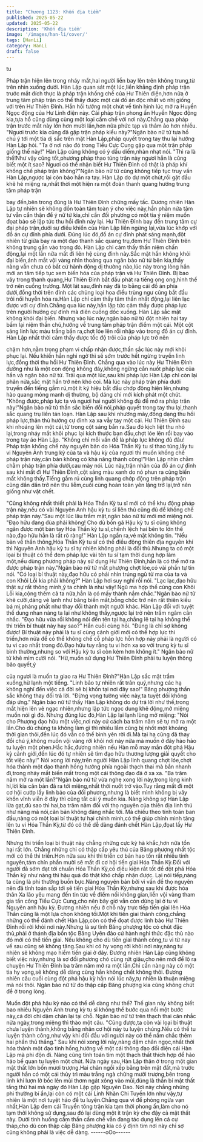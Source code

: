 ```yaml
---
title: "Chương 1123: Khốn địa tiềm"
published: 2025-05-22
updated: 2025-05-22
description: 'Khốn địa tiềm'
image: '/images/han-li/cover/'
tags: [HanLi]
category: HanLi
draft: false
---
```


tu

Pháp trận hiện lên trong nháy mắt,hai người liền bay lên trên
không trung,từ trên nhìn xuống dưới.
Hàn Lập quan sát một lúc,liền khẳng định pháp trận trước mắt
đích thực là pháp trận khống chế của Hư Thiên điện,hơn nữa ở
trung tâm pháp trận có thể thấy được một cái đồ án độc nhất vô
nhị giống với trên Hư Thiên Đỉnh.
Hắn hồi tưởng một chút về tình hình lúc mở ra Huyền Ngọc động
của Hư Linh điện này.
Cái pháp trận phong ấn Huyền Ngọc động kia,tựa hồ cũng dùng
cùng một loại cấm chế với nơi này.Chẳng qua pháp trận trước
mắt này lớn hơn mười lần,hơn nữa phức tạp và thâm ảo hơn
nhiều.
"Ngươi trước kia cũng đã gặp trận pháp kiểu này?"Ngân bào nữ
tử tựa hồ chú ý tới một tia dị sắc trên mặt Hàn Lập,pháp quyết
trong tay thu lại hướng Hàn Lập hỏi.
"Ta ở nơi nào đó trong Tiểu Cực Cung gặp qua một trận pháp
giống thế này!" Hàn Lập cũng không có ý dấu diếm,nhàn nhạt nói.
"Thì ra là thế!Như vậy cũng tốt,phương pháp thao túng trận này
ngươi hẳn là cũng biết một ít sao? Ngươi có thể nhận biết Hư
Thiên Đỉnh có thật là pháp khí khống chế pháp trận không?"Ngân
bào nữ tử cũng không tiếp tục truy vấn Hàn Lập,ngược lại còn
bảo hắn ra tay.
Hàn Lập do dự một chút,rồi gật đầu khẽ hé miệng ra,nhất thời
một hiện ra một đoàn thanh quang hướng trung tâm pháp trận

bay đến,bên trong đúng là Hư Thiên Đỉnh chừng mấy tấc.
Đương nhiên Hàn Lập tự nhiên sẽ không dồn toàn tâm toàn ý cho
việc này,hắn phân nửa tâm tư vẫn cẩn thận để ý nữ tử kia,chỉ cần
đối phương có một tia ý niệm muốn đọat bảo sẽ lập tức thu hồi
đỉnh này lại.
Hư Thiên Đỉnh bay đến trung tâm cự đại pháp trận,dưới sự điều
khiển của Hàn Lập liền ngừng lại,vừa lúc khớp với đồ án cự đỉnh
phía dưới.
Đúng lúc đó,đồ án cự đỉnh phát sáng mạnh,đột nhiên từ giữa bay
ra một đạo thanh sắc quang trụ,đem Hư Thiên Đỉnh trên không
trung gắn vào trong đó.
Hàn Lập chỉ cảm thấy thần niệm chấn động,lại một lần nữa mất đi
liên hệ cùng đỉnh này.Sắc mặt hắn không khỏi đại biến,ánh mắt
vội vàng nhìn thoáng qua ngân bào nữ tử bên kia,thấy nàng vẫn
chưa có bất cứ hành động dị thường nào,lúc này trong lòng hắn
mới an tâm tiếp tục xem biến hóa của pháp trận và Hư Thiên
Đỉnh.
Bị bao vây trong thanh quang,Hư Thiên Đỉnh bắt đầu phát ra tiếng
ong ong,hình thể trở nên cuồng trướng.
Một lát sau,đỉnh này đã to bằng cái đồ án phía dưới,đồng thời
trên đỉnh các chủng loại hoa điểu trùng ngư cũng bắt đầu trôi nổi
huyễn hóa ra.Hàn Lập chỉ cảm thấy tâm thần nhất động,lại liên lạc
được với cự đỉnh.Chẳng qua lúc này,hắn lập tức cảm thấy được
pháp lực trên người hướng cự đỉnh mà điên cuồng dốc xuống.
Hàn Lập sắc mặt không khỏi đại biến.
Nhưng vào lúc này,ngân bào nữ tử đột nhiên hai tay bấm lại niệm
thần chú,hướng về trung tâm pháp trận điểm một cái.
Một cột sáng linh lực màu trắng bắn ra,chợt lóe lên rồi nhập vào
trong đồ án cự đỉnh.
Hàn Lập nhất thời cảm thấy được tốc độ trôi của pháp lực trở nên

chậm hơn,nằm trong phạm vi chấp nhận được,thần sắc lúc này
mới khôi phục lại.
Nếu khiến hắn nghi ngờ thì sẽ sớm trước hết ngừng truyền linh
lực,đồng thời thu hồi Hư Thiên Đỉnh.
Chẳng qua vào lúc này Hư Thiên Đỉnh dường như là một con
động không đáy,không ngừng cắn nuốt pháp lực của hắn và ngân
bào nữ tử.
Trải qua một lúc,sau khi pháp lực Hàn Lập chỉ còn lại phân
nửa,sắc mặt hắn trở nên khó coi.
Mà lúc này pháp trận phía dưới truyền đến tiếng gầm rú,một ít ký
hiệu bắt đầu chớp động hiện lên,nhưng hào quang mỏng manh dị
thường, bộ dáng chỉ mới kích phát một chút.
"Không được,pháp lực ta và ngươi hai người không đủ để mở ra
pháp trân này!"Ngân bào nữ tử thần sắc biến đổi nói,pháp quyết
trong tay thu lại,thanh sắc quang trụ liền tán loạn.
Hàn Lập sau khi nhướng mày,đồng dạng thu hồi pháp lực,thân
thủ hướng cự đỉnh xa xa vẫy tay một cái.
Hư Thiên Đỉnh sau khi nhoáng lên một cái,từ trong cột sáng bắn
ra.Sau đó kịch liệt thu nhỏ lại,trong nháy mắt khôi phục lại kích
thước ban đầu,chợt lóe lên rồi bay vào trong tay áo Hàn Lập.
"Không chỉ mỗi vấn đề là pháp lực không đủ đâu! Pháp trận
khống chế này nguyên bản do Hóa Thần Kỳ tu sĩ thao túng,lấy tu
vi Nguyên Ảnh trung kỳ của ta và hậu kỳ của ngươi thì muốn
khống chế pháp trận này,căn bản không có khả năng thành
công!"Hàn Lập nhìn chằm chằm pháp trận phía dưới,cau mày nói.
Lúc này,trận nhãn của đồ án cự đỉnh sau khi mất đi Hư Thiên
Đỉnh,cột sáng màu xanh do nó phun ra cũng biến mất không
thấy.Tiếng gầm rú cùng linh quang chớp động trên pháp trận cũng
dần dần trở nên thu liễm,cuối cùng hoàn toàn yên lặng trở lại,trở
nên giống như vật chết.

"Cũng không nhất thiết phải là Hóa Thần Kỳ tu sĩ mới có thể khu
động pháp trận này,nếu có vài Nguyên Anh hậu kỳ tu sĩ liên thủ
cũng đủ để khống chế pháp trận này."Sau một lúc lâu trầm
mặt,ngân bào nữ tử mới mở miệng nói.
"Đạo hữu đang đùa phải không! Cho dù bốn gã Hậu kỳ tu sĩ cũng
không ngăn được một bàn tay Hóa Thần kỳ tu sĩ,chênh lệch hai
bên to lớn thế nào,đạo hữu hẳn là rất rõ ràng!" Hàn Lập ngẩn
ra,vẻ mặt không tin.
"Nếu bàn về thần thông,Hóa Thần Kỳ tu sĩ có thể điều động thiên
địa nguyên khí thì Nguyên Anh hậu kỳ tu sĩ tự nhiên không phải là
đối thủ.Nhưng ta có một lọai bí thuật có thể đem pháp lực vài tên
tu sĩ tạm thời dung hợp làm một,nếu dùng phương pháp này sử
dụng Hư Thiên Đỉnh,hẳn là có thể mở ra được pháp trận
này."Ngân bào nữ tử mắt phượng chợt lóe,có vài phần tự tin nói.
"Có loại bí thuật này,đạo hữu có phải nhìn trúng ngũ tử ma của ta
và con Khôi Lỗi kia phải không?" Hàn Lập hơi suy nghĩ rồi nói.
"Lạc lạc,đạo hữu thật sự rất thông minh,ý ta chính là như vậy!
Ngũ ma hợp thể cùng con Khôi Lỗi kia,cộng thêm cả ta nữa,hẳn là
có mấy thành nắm chắc."Ngân bào nữ tử khẽ cười,dáng vẻ lạnh
như băng biến mất,bỗng chốc trở nên rất thiên kiều bá mị,phảng
phất như thay đổi thành một người khác.
Hàn Lập đối với tuyệt thế dung nhan nàng ta lại như không
thấy,ngược lại trở nên trầm ngâm cân nhắc.
"Đạo hữu vừa rồi không nói đến tên tại hạ,chẳng lẽ tại hạ không
thể thi triển bí thuật này hay sao?" Hắn cuối cùng hỏi.
"Đúng là chỉ sợ không được! Bí thuật này phải là tu sĩ cùng cảnh
giới mới có thể hợp lực thi triển,hơn nữa để có thể không chế cỗ
pháp lực hỗn hợp này phải là người có tu vi cao nhất trong đó.Đạo
hữu tuy rằng tu vi hơn xa so với trung kỳ tu sĩ bình thường,nhưng
so với Hậu kỳ tu sĩ còn kém hơn không ít." Ngân bào nữ tử khẽ
mỉm cười nói.
"Hừ,muốn sử dụng Hư Thiên Đỉnh phải tu luyện thông bảo quyết,ý

của ngươi là muốn ta giao ra Hư Thiên Đỉnh?"Hàn Lập sắc mặt
trầm xuống,hừ lạnh một tiếng.
"Linh bảo tự nhiên rất trân quý,nhưng các hạ không nghĩ đến việc
cả đời sẽ bị khốn tại nơi đây sao!" Băng phượng thần sắc không
thay đổi trả lời.
"Đừng vọng tưởng việc này,ta tuyệt đối không đáp ứng."
Ngân bào nữ tử thấy Hàn Lập không do dự trả lời như thế,trong
mắt hiện lên vẻ ngạc nhiên,nhưng lập tức ngọc dung khẽ
động,mở miệng muốn nói gì đó.
Nhưng đúng lúc đó,Hàn Lập lại lạnh lùng mở miệng:
"Nói cho Phượng đạo hữu một việc,nơi này cứ cách ba trăm năm
sẽ tự mở ra một lần.Cho dù chúng ta không làm gì thì nhiều lắm
cũng bị nhốt một khoảng thời gian thôi,đến lúc đó vẫn có thể bình
yên rời đi.Mà tại hạ cũng đã thay đổi chú ý,không muốn vội vàng
rời khỏi nơi này nữa mà muốn ở đây hảo hảo tu luyện một
phen.Hắc hắc,đương nhiên nếu Hàn mỗ may mắn đột phá Hậu kỳ
cảnh giới,đến lúc đó tự nhiên sẽ tìm đạo hữu thương lượng giải
quyết cho tốt việc này!" Nói xong lời này,trên người Hàn Lập linh
quang chợt lóe,chợt hóa thành một đạo thanh hồng hướng phía
ngoài thạch thai mà bắn nhanh đi,trong nháy mắt biến mất trong
một cái thông đạo đá ở xa xa.
"Ba trăm năm mở ra một lần?"Ngân bào nữ tử vừa nghe xong lời
này,trong lòng kinh hỉ,lời kia căn bản đã ra tới miệng,nhất thời
nuốt trở vào.Tuy rằng mất đi một cơ hội cướp lấy linh bảo của đối
phương,nhưng là biết mình không bị vây khốn vĩnh viễn ở đây thì
cũng tắt cái ý muốn kia.
Nàng không sợ Hàn Lập lừa gạt,dù sao thì hai,ba trăm năm đối
với thọ nguyên của thiên địa linh thú như nàng mà nói,căn bản
không đáng nhắc tới.
Mà chiếu theo tính toán ban đầu,nàng có một lọai bí thuật tự hại
chính mình,có thể giúp chính mình tăng lên tu vi Hóa Thần Kỳ,từ
đó có thể dễ dàng đánh chết Hàn Lập,đọat lấy Hư Thiên Đỉnh.

Nhưng thi triển loại bí thuật này chẳng những cực kỳ hà khắc,hơn
nữa tổn hại rất lớn.
Chẳng những chỉ có thập cấp yêu thú của Băng phượng nhất tộc
mới có thể thi triển.Hơn nữa sau khi thi triển cơ bản hao tổn rất
nhiều tinh nguyên,tám chín phần mười sẽ mất đi cơ hội tiến giai
Hóa Thần Kỳ.Đối với người đã sớm đạt tới chuẩn Hóa Thần
Kỳ,có điều kiện rất tốt để đột phá Hóa Thần kỳ như nàng thì hậu
quả đó thật khó chấp nhận được.
Lại nói tiếp,nàng ta cũng là phi thường buồn bực.Nàng nguyên
bản bởi vì vấn đề thọ nguyên nên đã tính toán sắp tới sẽ tiến giai
Hóa Thần Kỳ,nhưng sau khi được hóa thân Xa lão yêu mang đến
tin tức về điểm nối không gian,liền vội vàng tham gia tấn công
Tiểu Cực Cung,cho nên bây giờ vẫn còn dừng lại ở tu vi Nguyên
anh hậu kỳ.
Đương nhiên nếu ở chỗ này trực tiếp tiến giai lên Hóa Thần cũng
là một lựa chọn không tồi.Một khi tiến giai thành công,chẳng
những có thể đánh chết Hàn Lập,còn có thể đọat được linh bảo
Hư Thiên Đỉnh rồi rời khỏi nơi này.Nhưng là sự tình Băng phượng
tộc có chút đặc thù,phải ở thánh địa bổn tộc Băng Uyên đảo cử
hành nghi thức đặc thù nào đó mới có thể tiến giai.
Nếu không cho dù tiến giai thành công,tu vi từ nay về sau cũng sẽ
không tăng.Sau khi có hy vọng rời khỏi nơi này,nàng tự nhiên sẽ
không mạo hiểm tiến giai ở đây.
Đương nhiên Hàn Lập cũng không biết việc này,nhưng là sợ đối
phương chó cùng rứt giậu,cho nên mới để lộ ra chuyện Hư Thiên
Đỉnh ba trăm năm mở ra một lần.Chỉ cần nàng này có một tia hy
vọng,sẽ không dễ dàng cùng hắn không chết không thôi.
Đương nhiên câu cuối cùng đột phá hậu kỳ hắn nói lúc nãy,tự
nhiên là thuận miệng mà nói thôi.
Ngân bào nữ tử do thập cấp Băng phượng kia cũng không chút
để ở trong lòng.

Muốn đột phá hậu kỳ nào có thể dễ dàng như thế? Thế gian này
không biết bao nhiêu Nguyên Anh trung kỳ tu sĩ không thể bước
qua nổi một bước này,cả đời chỉ dậm chân lại tại chỗ.
Ngân bào nữ tử trên thạch thai cân nhắc nửa ngày,trong miệng
thì thào một câu.
"Cũng được,ta còn vài lọai bí thuật chưa luyện thành,không bằng
nhân cơ hội này tu luyện chúng.Nếu có thể tu luyện thành
công,như vậy khi đối đầu với người này có thể nắm chắc thêm hai
phần thủ thắng."
Sau khi nói xong lời này,nàng dậm chân ngọc,nhất thời hóa thành
một đạo tinh hồng,hướng về một cái thông đạo đối diện cái Hàn
Lập mà phi độn đi.
Nàng cũng tính toán tìm một thạch thất thích hợp để hảo hảo bế
quan tu luyện một chút.
Nửa ngày sau,Hàn Lập thân ở trong một gian mật thất lớn bốn
mươi trượng.Hai chân ngồi xếp bằng trên mặt đất,mà trước
người hắn có một cái thủy trì màu trắng ngà chừng mười
trượng,bên trong linh khí lượn lờ bốc lên mùi thơm ngát xông vào
mũi,đúng là thần bí mật thất tầng thứ hai mà ngày đó Hàn Lập
gặp Nguyên Dao.
Nơi này chẳng những phi thường bí ẩn,lại còn có một cái Linh
Nhãn Chi Tuyền lớn như vậy,tự nhiên là một nơi tuyệt hảo để tu
luyện.Chẳng qua vì để phòng ngừa vạn nhất,Hàn Lập đem cái
Truyền tông trận kia tạm thời phong ấn,làm cho nó tạm thời không
sử dụng,sau đó lại dùng một ít trận kỳ che đậy cả mật thất này.
Dưới tình huống cấm thần cấm chế vẫn đang tác dụng lên cả cự
tháp,cho dù con thập cấp Băng phượng kia có ý định tìm nơi này
chỉ sợ cũng không phải là việc dễ dàng.
------oOo------
